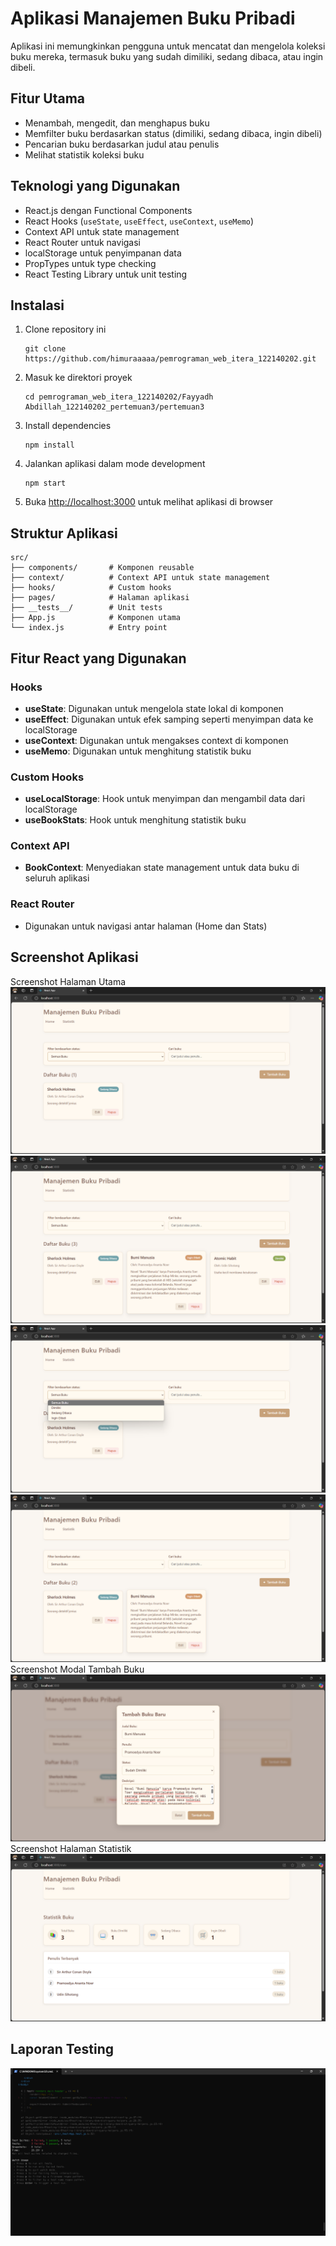 # Aplikasi Manajemen Buku Pribadi

Aplikasi ini memungkinkan pengguna untuk mencatat dan mengelola koleksi buku mereka, termasuk buku yang sudah dimiliki, sedang dibaca, atau ingin dibeli.

## Fitur Utama

- Menambah, mengedit, dan menghapus buku
- Memfilter buku berdasarkan status (dimiliki, sedang dibaca, ingin dibeli)
- Pencarian buku berdasarkan judul atau penulis
- Melihat statistik koleksi buku

## Teknologi yang Digunakan

- React.js dengan Functional Components
- React Hooks (`useState`, `useEffect`, `useContext`, `useMemo`)
- Context API untuk state management
- React Router untuk navigasi
- localStorage untuk penyimpanan data
- PropTypes untuk type checking
- React Testing Library untuk unit testing

## Instalasi

1. Clone repository ini
   ```
   git clone https://github.com/himuraaaaa/pemrograman_web_itera_122140202.git
   ```

2. Masuk ke direktori proyek
   ```
   cd pemrograman_web_itera_122140202/Fayyadh Abdillah_122140202_pertemuan3/pertemuan3
   ```

3. Install dependencies
   ```
   npm install
   ```

4. Jalankan aplikasi dalam mode development
   ```
   npm start
   ```

5. Buka [http://localhost:3000](http://localhost:3000) untuk melihat aplikasi di browser

## Struktur Aplikasi

```
src/
├── components/       # Komponen reusable
├── context/          # Context API untuk state management
├── hooks/            # Custom hooks
├── pages/            # Halaman aplikasi
├── __tests__/        # Unit tests
├── App.js            # Komponen utama
└── index.js          # Entry point
```

## Fitur React yang Digunakan

### Hooks
- **useState**: Digunakan untuk mengelola state lokal di komponen
- **useEffect**: Digunakan untuk efek samping seperti menyimpan data ke localStorage
- **useContext**: Digunakan untuk mengakses context di komponen
- **useMemo**: Digunakan untuk menghitung statistik buku

### Custom Hooks
- **useLocalStorage**: Hook untuk menyimpan dan mengambil data dari localStorage
- **useBookStats**: Hook untuk menghitung statistik buku

### Context API
- **BookContext**: Menyediakan state management untuk data buku di seluruh aplikasi

### React Router
- Digunakan untuk navigasi antar halaman (Home dan Stats)

## Screenshot Aplikasi

Screenshot Halaman Utama
![alt text](image.png)
![alt text](image-5.png)
![alt text](image-2.png)
![alt text](image-4.png)
Screenshot Modal Tambah Buku
![alt text](image-3.png)
Screenshot Halaman Statistik
![alt text](image-6.png)

## Laporan Testing
![alt text](image-1.png)
